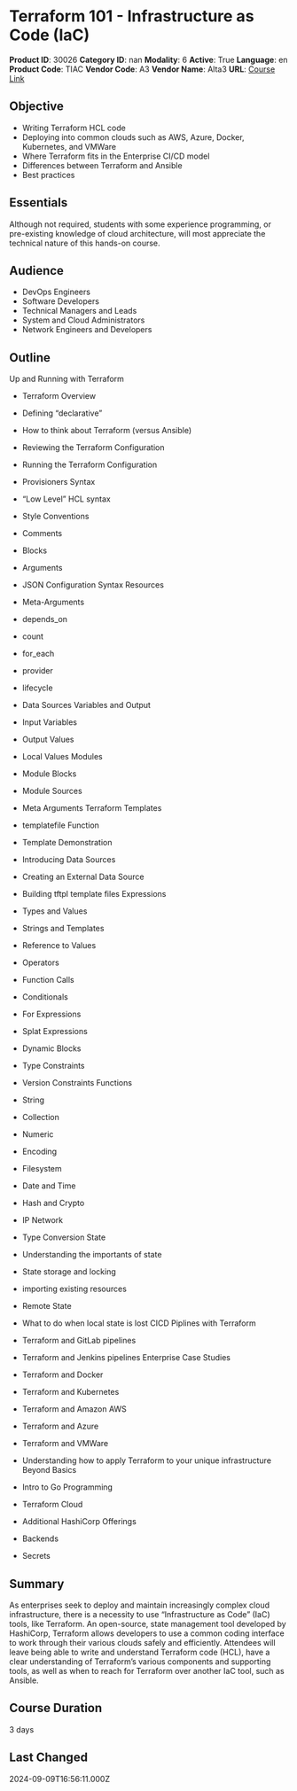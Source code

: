 # Terraform 101 - Infrastructure as Code (IaC)

**Product ID**: 30026
**Category ID**: nan
**Modality**: 6
**Active**: True
**Language**: en
**Product Code**: TIAC
**Vendor Code**: A3
**Vendor Name**: Alta3
**URL**: [Course Link](https://www.fastlaneus.com/course/alta3-tiac)

## Objective
- Writing Terraform HCL code
- Deploying into common clouds such as AWS, Azure, Docker, Kubernetes, and VMWare
- Where Terraform fits in the Enterprise CI/CD model
- Differences between Terraform and Ansible
- Best practices

## Essentials
Although not required, students with some experience programming, or pre-existing knowledge of cloud architecture, will most appreciate the technical nature of this hands-on course.

## Audience
- DevOps Engineers
- Software Developers
- Technical Managers and Leads
- System and Cloud Administrators
- Network Engineers and Developers

## Outline
Up and Running with Terraform


- Terraform Overview
- Defining “declarative”
- How to think about Terraform (versus Ansible)
- Reviewing the Terraform Configuration
- Running the Terraform Configuration
- Provisioners
Syntax


- “Low Level” HCL syntax
- Style Conventions
- Comments
- Blocks
- Arguments
- JSON Configuration Syntax
Resources


- Meta-Arguments
- depends_on
- count
- for_each
- provider
- lifecycle
- Data Sources
Variables and Output


- Input Variables
- Output Values
- Local Values
Modules


- Module Blocks
- Module Sources
- Meta Arguments
Terraform Templates


- templatefile Function
- Template Demonstration
- Introducing Data Sources
- Creating an External Data Source
- Building tftpl template files
Expressions


- Types and Values
- Strings and Templates
- Reference to Values
- Operators
- Function Calls
- Conditionals
- For Expressions
- Splat Expressions
- Dynamic Blocks
- Type Constraints
- Version Constraints
Functions


- String
- Collection
- Numeric
- Encoding
- Filesystem
- Date and Time
- Hash and Crypto
- IP Network
- Type Conversion
State


- Understanding the importants of state
- State storage and locking
- importing existing resources
- Remote State
- What to do when local state is lost
CICD Piplines with Terraform


- Terraform and GitLab pipelines
- Terraform and Jenkins pipelines
Enterprise Case Studies


- Terraform and Docker
- Terraform and Kubernetes
- Terraform and Amazon AWS
- Terraform and Azure
- Terraform and VMWare
- Understanding how to apply Terraform to your unique infrastructure
Beyond Basics


- Intro to Go Programming
- Terraform Cloud
- Additional HashiCorp Offerings
- Backends
- Secrets

## Summary
As enterprises seek to deploy and maintain increasingly complex cloud infrastructure, there is a necessity to use “Infrastructure as Code” (IaC) tools, like Terraform. An open-source, state management tool developed by HashiCorp, Terraform allows developers to use a common coding interface to work through their various clouds safely and efficiently. Attendees will leave being able to write and understand Terraform code (HCL), have a clear understanding of Terraform’s various components and supporting tools, as well as when to reach for Terraform over another IaC tool, such as Ansible.

## Course Duration
3 days

## Last Changed
2024-09-09T16:56:11.000Z
